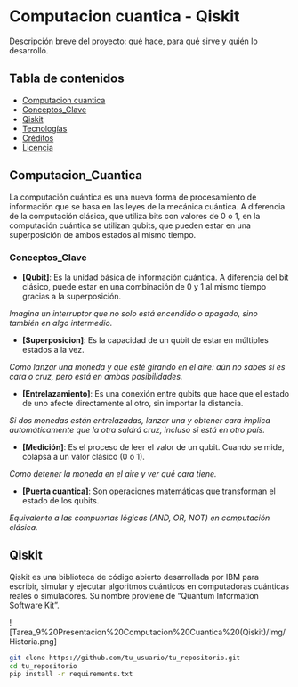 # Computacion cuantica - Qiskit

Descripción breve del proyecto: qué hace, para qué sirve y quién lo desarrolló.

## Tabla de contenidos

- [Computacion cuantica](#Computacion_Cuantica)
- [Conceptos_Clave](#Conceptos_Clave)
- [Qiskit](#Qiskit)
- [Tecnologías](#tecnologías)
- [Créditos](#créditos)
- [Licencia](#licencia)

## Computacion_Cuantica

La computación cuántica es una nueva forma de procesamiento de información que se basa en las leyes de la mecánica cuántica. A diferencia de la computación clásica, que utiliza bits con valores de 0 o 1, en la computación cuántica se utilizan qubits, que pueden estar en una superposición de ambos estados al mismo tiempo.

### Conceptos_Clave

- **[Qubit]**: Es la unidad básica de información cuántica. A diferencia del bit clásico, puede estar en una combinación de 0 y 1 al mismo tiempo gracias a la superposición. 

*Imagina un interruptor que no solo está encendido o apagado, sino también en algo intermedio.*

- **[Superposicion]**: Es la capacidad de un qubit de estar en múltiples estados a la vez. 

*Como lanzar una moneda y que esté girando en el aire: aún no sabes si es cara o cruz, pero está en ambas posibilidades.*

- **[Entrelazamiento]**: Es una conexión entre qubits que hace que el estado de uno afecte directamente al otro, sin importar la distancia. 

*Si dos monedas están entrelazadas, lanzar una y obtener cara implica automáticamente que la otra saldrá cruz, incluso si está en otro país.*

- **[Medición]**: Es el proceso de leer el valor de un qubit. Cuando se mide, colapsa a un valor clásico (0 o 1).

*Como detener la moneda en el aire y ver qué cara tiene.*

- **[Puerta cuantica]**: Son operaciones matemáticas que transforman el estado de los qubits.

*Equivalente a las compuertas lógicas (AND, OR, NOT) en computación clásica.*

## Qiskit

Qiskit es una biblioteca de código abierto desarrollada por IBM para escribir, simular y ejecutar algoritmos cuánticos en computadoras cuánticas reales o simuladores. Su nombre proviene de “Quantum Information Software Kit”.

![Tarea_9%20Presentacion%20Computacion%20Cuantica%20(Qiskit)/Img/Historia.png]

```bash
git clone https://github.com/tu_usuario/tu_repositorio.git
cd tu_repositorio
pip install -r requirements.txt
